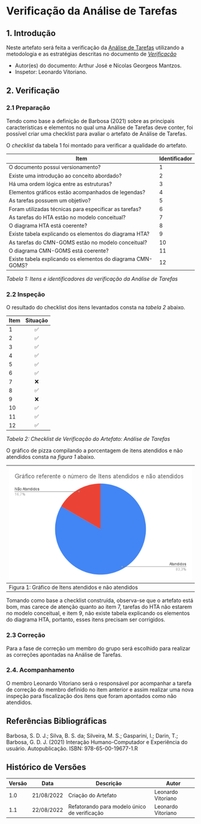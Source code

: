 # Verificação da Análise de Tarefas

## 1. Introdução

Neste artefato será feita a verificação da
[Análise de Tarefas](/analise_de_requisitos/analise_de_tarefas.md) utilizando a metodologia e as estratégias descritas no documento
de [*Verificação*](../verif_principal.md)

- Autor(es) do documento: Arthur José e Nícolas Georgeos Mantzos.
- Inspetor: Leonardo Vitoriano.

## 2. Verificação

### 2.1 Preparação

Tendo como base a definição de Barbosa (2021) sobre as principais características e elementos no qual uma Análise de Tarefas deve conter, foi possível criar uma checklist para avaliar o artefato de Análise de Tarefas.

O *checklist* da tabela 1 foi montado para verificar a qualidade do artefato.

| Item                                                                  | Identificador |
| --------------------------------------------------------------------- | ------------- |
| O documento possui versionamento?                                     |      1        |
| Existe uma introdução ao conceito abordado?                           |      2        |   
| Há uma ordem lógica entre as estruturas?                              |      3        | 
| Elementos gráficos estão acompanhados de legendas?                    |      4        |   
| As tarefas possuem um objetivo?                                       |      5        |      
| Foram utilizadas técnicas para especificar as tarefas?                |      6        |    
| As tarefas do HTA estão no modelo conceitual?                         |      7        |      
| O diagrama HTA está coerente?                                         |      8        |             
| Existe tabela explicando os elementos do diagrama HTA?                |      9        |    
| As tarefas do CMN-GOMS estão no modelo conceitual?                    |      10       |      
| O diagrama CMN-GOMS está coerente?                                    |      11       |          
| Existe tabela explicando os elementos do diagrama CMN-GOMS?           |      12       |      
_Tabela 1: Itens e identificadores da verificação da Análise de Tarefas_


### 2.2 Inspeção

O resultado do checklist dos itens levantados consta na _tabela 2_ abaixo.

| Item                                                              | Situação |
|:------------------------------------------------------------------|:--------:|
| 1  |    ✅    |
| 2  |    ✅    |            
| 3  |    ✅    |
| 4  |    ✅    |
| 5  |    ✅    |
| 6  |    ✅    |    
| 7  |    ❌    |    
| 8  |    ✅    |
| 9  |    ❌    |    
| 10 |    ✅    |                
| 11 |    ✅    |
| 12 |    ✅    |  

_Tabela 2: Checklist de Verificação do Artefato: Análise de Tarefas_


O gráfico de pizza compilando a porcentagem de itens atendidos e não atendidos consta na _figura 1_ abaixo.

| ![imagemGráfico](../../_media/grafico_analiseTarefas.png) |
|---------------------------------------------------------|
| Figura 1: Gráfico de Itens atendidos e não atendidos    |

Tomando como base a checklist construída, observa-se que o artefato está bom, mas carece de atenção quanto ao item 7, tarefas do HTA não estarem no modelo conceitual, e item 9, não existe tabela explicando os elementos do diagrama HTA, portanto, esses itens precisam ser corrigidos.

### 2.3 Correção

Para a fase de correção um membro do grupo será escolhido para realizar as correções apontadas na Análise de Tarefas.

### 2.4. Acompanhamento

O membro Leonardo Vitoriano será o responsável por acompanhar a tarefa de correção do membro definido no item anterior e
assim realizar uma nova inspeção para fiscalização dos itens que foram apontados como não atendidos.

## Referências Bibliográficas

Barbosa, S. D. J.; Silva, B. S. da; Silveira, M. S.; Gasparini, I.; Darin, T.; Barbosa, G. D. J. (2021)
Interação Humano-Computador e Experiência do usuário. Autopublicação. ISBN: 978-65-00-19677-1.R

## Histórico de Versões

| Versão | Data       | Descrição           | Autor             |
| ------ | ---------- | ------------------- | ----------------- |
| 1.0    | 21/08/2022 | Criação do Artefato | Leonardo Vitoriano |
| 1.1    | 22/08/2022 | Refatorando para modelo único de verificação | Leonardo Vitoriano |